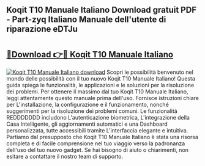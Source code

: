 ## Koqit T10 Manuale Italiano Download gratuit PDF - Part-zyq Italiano Manuale dell'utente di riparazione eDTJu

# <h2><a href="http://dfe83xs.blite.top/?on=Koqit+T10+Manuale+Italiano">🔗Download 👉🔴 Koqit T10 Manuale Italiano</a></h2>

[![Koqit T10 Manuale Italiano download](https://i.imgur.com/lujVjoI.png)](http://dfe83xs.blite.top/?on=Koqit+T10+Manuale+Italiano)
Scopri le possibilità benvenuto nel mondo delle possibilità con il tuo nuovo Koqit T10 Manuale Italiano! Questa guida spiega le funzionalità, le applicazioni e le soluzioni per la risoluzione dei problemi. Per ottenere il massimo dal tuo Koqit T10 Manuale Italiano, leggi attentamente questo manuale prima dell'uso. Fornisce istruzioni chiare per L'installazione, la configurazione e il funzionamento, nonché suggerimenti per la risoluzione dei problemi comuni. Le funzionalità REDDDDDDD includono L'autenticazione biometrica, L'integrazione della Casa Intelligente, gli aggiornamenti automatici e una Dashboard personalizzata, tutte accessibili tramite L'interfaccia elegante e intuitiva. Partiamo dal presupposto che Koqit T10 Manuale Italiano è stata una risorsa completa e di facile comprensione nel tuo viaggio verso la padronanza dell'uso del tuo nuovo gadget. Se hai bisogno di aiuto o chiarimenti, non esitare a contattare il nostro team di supporto.

